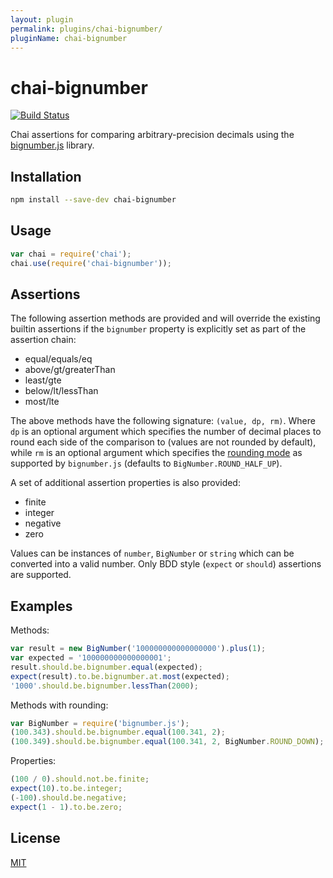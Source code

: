 ```yaml
---
layout: plugin
permalink: plugins/chai-bignumber/
pluginName: chai-bignumber
---
```


# chai-bignumber
[![Build Status](https://travis-ci.org/asmarques/chai-bignumber.svg)](https://travis-ci.org/asmarques/chai-bignumber)

Chai assertions for comparing arbitrary-precision decimals using the [bignumber.js](https://github.com/MikeMcl/bignumber.js) library.

## Installation

```bash
npm install --save-dev chai-bignumber
```

## Usage

```javascript
var chai = require('chai');
chai.use(require('chai-bignumber'));
```

## Assertions

The following assertion methods are provided and will override the existing
builtin assertions if the `bignumber` property is explicitly set as part of
the assertion chain:
- equal/equals/eq
- above/gt/greaterThan
- least/gte
- below/lt/lessThan
- most/lte

The above methods have the following signature: `(value, dp, rm)`.
Where `dp` is an optional argument which specifies the number of decimal places
to round each side of the comparison to (values are not rounded by default),
while `rm` is an optional argument which specifies the
[rounding mode](https://mikemcl.github.io/bignumber.js/#constructor-properties)
as supported by `bignumber.js` (defaults to `BigNumber.ROUND_HALF_UP`).

A set of additional assertion properties is also provided:
- finite
- integer
- negative
- zero

Values can be instances of `number`, `BigNumber` or `string` which can be
converted into a valid number. Only BDD style (`expect` or `should`) assertions
are supported.

## Examples

Methods:

```javascript
var result = new BigNumber('100000000000000000').plus(1);
var expected = '100000000000000001';
result.should.be.bignumber.equal(expected);
expect(result).to.be.bignumber.at.most(expected);
'1000'.should.be.bignumber.lessThan(2000);
```

Methods with rounding:

```javascript
var BigNumber = require('bignumber.js');
(100.343).should.be.bignumber.equal(100.341, 2);
(100.349).should.be.bignumber.equal(100.341, 2, BigNumber.ROUND_DOWN);
```

Properties:

```javascript
(100 / 0).should.not.be.finite;
expect(10).to.be.integer;
(-100).should.be.negative;
expect(1 - 1).to.be.zero;
```

## License

[MIT](LICENSE)
